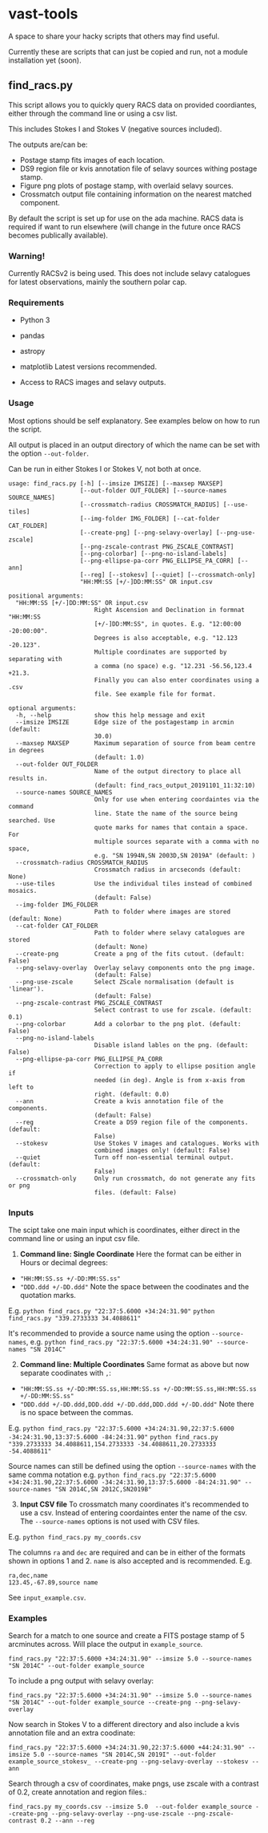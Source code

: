 # vast-tools

A space to share your hacky scripts that others may find useful.

Currently these are scripts that can just be copied and run, not a module installation yet (soon).

## find_racs.py

This script allows you to quickly query RACS data on provided coordiantes, either through the command line or using a csv list.

This includes Stokes I and Stokes V (negative sources included).

The outputs are/can be:
* Postage stamp fits images of each location.
* DS9 region file or kvis annotation file of selavy sources withing postage stamp.
* Figure png plots of postage stamp, with overlaid selavy sources.
* Crossmatch output file containing information on the nearest matched component.

By default the script is set up for use on the ada machine. RACS data is required if want to run elsewhere (will change in the future once RACS becomes publically available).

### Warning!
Currently RACSv2 is being used. This does not include selavy catalogues for latest observations, mainly the southern polar cap.

### Requirements
* Python 3
* pandas
* astropy
* matplotlib
Latest versions recommended.

* Access to RACS images and selavy outputs.

### Usage

Most options should be self explanatory. See examples below on how to run the script.

All output is placed in an output directory of which the name can be set with the option `--out-folder`.

Can be run in either Stokes I or Stokes V, not both at once.
```
usage: find_racs.py [-h] [--imsize IMSIZE] [--maxsep MAXSEP]
                    [--out-folder OUT_FOLDER] [--source-names SOURCE_NAMES]
                    [--crossmatch-radius CROSSMATCH_RADIUS] [--use-tiles]
                    [--img-folder IMG_FOLDER] [--cat-folder CAT_FOLDER]
                    [--create-png] [--png-selavy-overlay] [--png-use-zscale]
                    [--png-zscale-contrast PNG_ZSCALE_CONTRAST]
                    [--png-colorbar] [--png-no-island-labels]
                    [--png-ellipse-pa-corr PNG_ELLIPSE_PA_CORR] [--ann]
                    [--reg] [--stokesv] [--quiet] [--crossmatch-only]
                    "HH:MM:SS [+/-]DD:MM:SS" OR input.csv

positional arguments:
  "HH:MM:SS [+/-]DD:MM:SS" OR input.csv
                        Right Ascension and Declination in formnat "HH:MM:SS
                        [+/-]DD:MM:SS", in quotes. E.g. "12:00:00 -20:00:00".
                        Degrees is also acceptable, e.g. "12.123 -20.123".
                        Multiple coordinates are supported by separating with
                        a comma (no space) e.g. "12.231 -56.56,123.4 +21.3.
                        Finally you can also enter coordinates using a .csv
                        file. See example file for format.

optional arguments:
  -h, --help            show this help message and exit
  --imsize IMSIZE       Edge size of the postagestamp in arcmin (default:
                        30.0)
  --maxsep MAXSEP       Maximum separation of source from beam centre in degrees
                        (default: 1.0)
  --out-folder OUT_FOLDER
                        Name of the output directory to place all results in.
                        (default: find_racs_output_20191101_11:32:10)
  --source-names SOURCE_NAMES
                        Only for use when entering coordaintes via the command
                        line. State the name of the source being searched. Use
                        quote marks for names that contain a space. For
                        multiple sources separate with a comma with no space,
                        e.g. "SN 1994N,SN 2003D,SN 2019A" (default: )
  --crossmatch-radius CROSSMATCH_RADIUS
                        Crossmatch radius in arcseconds (default: None)
  --use-tiles           Use the individual tiles instead of combined mosaics.
                        (default: False)
  --img-folder IMG_FOLDER
                        Path to folder where images are stored (default: None)
  --cat-folder CAT_FOLDER
                        Path to folder where selavy catalogues are stored
                        (default: None)
  --create-png          Create a png of the fits cutout. (default: False)
  --png-selavy-overlay  Overlay selavy components onto the png image.
                        (default: False)
  --png-use-zscale      Select ZScale normalisation (default is 'linear').
                        (default: False)
  --png-zscale-contrast PNG_ZSCALE_CONTRAST
                        Select contrast to use for zscale. (default: 0.1)
  --png-colorbar        Add a colorbar to the png plot. (default: False)
  --png-no-island-labels
                        Disable island lables on the png. (default: False)
  --png-ellipse-pa-corr PNG_ELLIPSE_PA_CORR
                        Correction to apply to ellipse position angle if
                        needed (in deg). Angle is from x-axis from left to
                        right. (default: 0.0)
  --ann                 Create a kvis annotation file of the components.
                        (default: False)
  --reg                 Create a DS9 region file of the components. (default:
                        False)
  --stokesv             Use Stokes V images and catalogues. Works with
                        combined images only! (default: False)
  --quiet               Turn off non-essential terminal output. (default:
                        False)
  --crossmatch-only     Only run crossmatch, do not generate any fits or png
                        files. (default: False)
```

### Inputs

The scipt take one main input which is coordinates, either direct in the command line or using an input csv file.

1. **Command line: Single Coordinate**
Here the format can be either in Hours or decimal degrees: 
* `"HH:MM:SS.ss +/-DD:MM:SS.ss"`
* `"DDD.ddd +/-DD.ddd"`
Note the space between the coodinates and the quotation marks.

E.g. ```python find_racs.py "22:37:5.6000 +34:24:31.90"```
```python find_racs.py "339.2733333 34.4088611"```

It's recommended to provide a source name using the option `--source-names`, e.g.
```python find_racs.py "22:37:5.6000 +34:24:31.90" --source-names "SN 2014C"```


2. **Command line: Multiple Coordinates**
Same format as above but now separate coodinates with `,`: 
* `"HH:MM:SS.ss +/-DD:MM:SS.ss,HH:MM:SS.ss +/-DD:MM:SS.ss,HH:MM:SS.ss +/-DD:MM:SS.ss"`
* `"DDD.ddd +/-DD.ddd,DDD.ddd +/-DD.ddd,DDD.ddd +/-DD.ddd"`
Note there is no space between the commas.

E.g. ```python find_racs.py "22:37:5.6000 +34:24:31.90,22:37:5.6000 -34:24:31.90,13:37:5.6000 -84:24:31.90"```
```python find_racs.py "339.2733333 34.4088611,154.2733333 -34.4088611,20.2733333 -54.4088611"```

Source names can still be defined using the option `--source-names` with the same comma notation e.g.
```python find_racs.py "22:37:5.6000 +34:24:31.90,22:37:5.6000 -34:24:31.90,13:37:5.6000 -84:24:31.90" --source-names "SN 2014C,SN 2012C,SN2019B"```

3. **Input CSV file**
To crossmatch many coordinates it's recommended to use a csv. Instead of entering coordaintes enter the name of the csv. The `--source-names` options is not used with CSV files.

E.g. ```python find_racs.py my_coords.csv```

The columns `ra` and `dec` are required and can be in either of the formats shown in options 1 and 2. `name` is also accepted and is recommended. E.g.
```
ra,dec,name
123.45,-67.89,source name
```

See `input_example.csv`.

### Examples

Search for a match to one source and create a FITS postage stamp of 5 arcminutes across. Will place the output in `example_source`.

```
find_racs.py "22:37:5.6000 +34:24:31.90" --imsize 5.0 --source-names "SN 2014C" --out-folder example_source
```

To include a png output with selavy overlay:

```
find_racs.py "22:37:5.6000 +34:24:31.90" --imsize 5.0 --source-names "SN 2014C" --out-folder example_source --create-png --png-selavy-overlay
```
Now search in Stokes V to a different directory and also include a kvis annotation file and an extra coodinate:
```
find_racs.py "22:37:5.6000 +34:24:31.90,22:37:5.6000 +44:24:31.90" --imsize 5.0 --source-names "SN 2014C,SN 2019I" --out-folder example_source_stokesv_ --create-png --png-selavy-overlay --stokesv --ann
```
Search through a csv of coordinates, make pngs, use zscale with a contrast of 0.2, create annotation and region files.:
```
find_racs.py my_coords.csv --imsize 5.0  --out-folder example_source --create-png --png-selavy-overlay --png-use-zscale --png-zscale-contrast 0.2 --ann --reg
```

